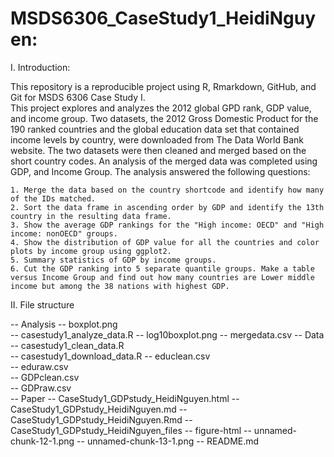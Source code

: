 # MSDS6306_CaseStudy1_HeidiNguyen:

I. Introduction: 

This repository is a reproducible project using R, Rmarkdown, GitHub, and Git for MSDS 6306 Case Study I.  
This project explores and analyzes the 2012 global GPD rank, GDP value, and income group. 
Two datasets, the 2012 Gross Domestic Product for the 190 ranked countries and the global education data set that
contained income levels by country, were downloaded from The Data World Bank website.
The two datasets were then cleaned and merged based on the short country codes. 
An analysis of the merged data was completed using GDP, and Income Group. The analysis answered the following
questions: 

    1. Merge the data based on the country shortcode and identify how many of the IDs matched. 
    2. Sort the data frame in ascending order by GDP and identify the 13th country in the resulting data frame.
    3. Show the average GDP rankings for the "High income: OECD" and "High income: nonOECD" groups.
    4. Show the distribution of GDP value for all the countries and color plots by income group using ggplot2.
    5. Summary statistics of GDP by income groups.
    6. Cut the GDP ranking into 5 separate quantile groups. Make a table versus Income Group and find out how many countries are Lower middle income but among the 38 nations with highest GDP. 

II. File structure 

--  Analysis
    --  boxplot.png             
    --  casestudy1_analyze_data.R
    --  log10boxplot.png
    --  mergedata.csv 
--  Data
    --  casestudy1_clean_data.R    
    --  casestudy1_download_data.R
    --  educlean.csv              
    --  eduraw.csv               
    --  GDPclean.csv            
    --  GDPraw.csv  
--  Paper
    --  CaseStudy1_GDPstudy_HeidiNguyen.html
    --  CaseStudy1_GDPstudy_HeidiNguyen.md
    --  CaseStudy1_GDPstudy_HeidiNguyen.Rmd
    --  CaseStudy1_GDPstudy_HeidiNguyen_files
        -- figure-html
            -- unnamed-chunk-12-1.png
            -- unnamed-chunk-13-1.png
--  README.md 





